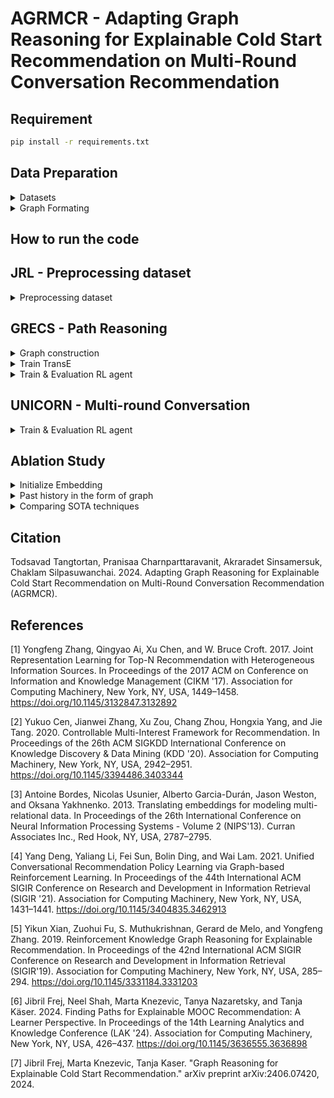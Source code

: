 # AGRMCR - Adapting Graph Reasoning for Explainable Cold Start Recommendation on Multi-Round Conversation Recommendation

## Requirement 
```bash
pip install -r requirements.txt
```

## Data Preparation

<details>

<summary>Datasets</summary>

Four Amazon datasets (Amazon_Beauty, Amazon_CDs, Amazon_Cellphones, Amazon_Clothing) are available in the "JRL/raw_data/" directory and the split is consistent with [1] and [2].

All four datasets used in this paper can be downloaded below
- [Metadata & Review-5-core v2014](https://cseweb.ucsd.edu/~jmcauley/datasets/amazon/links.html)
- [Metadata - Amazon dataset v2018](https://cseweb.ucsd.edu/~jmcauley/datasets/amazon_v2/)
- [Review-5-core - Amazon dataset v2018](https://nijianmo.github.io/amazon/index.html)

### Summary statistics of datasets.

### Entity Statistics for E-commerce Datasets

|                | **CDs** | **Cloth.** | **Cell.** | **Beauty** |
|----------------|---------|------------|-----------|------------|
| **#Entities**  |         |            |           |            |
| User           | 75k     | 39k        | 27k       | 22k        |
| Product        | 64k     | 23k        | 10k       | 12k        |
| Word           | 202k    | 21k        | 22k       | 22k        |
| Brand          | 1.4k    | 1.1k       | 955       | 2k         |
| Category       | 770     | 1.1k       | 206       | 248        |

### Relation Statistics for E-commerce Datasets

|                                      | **CDs** | **Cloth.** | **Cell.** | **Beauty** |
|--------------------------------------|---------|------------|-----------|------------|
| **#Relations**                       |         |            |           |            |
| User $\xrightarrow{\text{purchase}}$ Product               | 1.1M    | 278k       | 194k      | 198k       |
| User $\xrightarrow{\text{mention}}$ Word                   | 191M    | 17M        | 18M       | 18M        |
| User $\xrightarrow{\text{like}}$ Brand | 192k    | 60k        | 90k       | 132k       |
| User $\xrightarrow{\text{interested\_in}}$ Category | 2.0M    | 949k       | 288k      | 354k       |
| Product $\xrightarrow{\text{described\_by}}$ Word          | 191M    | 17M        | 18M       | 18M        |
| Product $\xrightarrow{\text{belong\_to}}$ Category | 466k    | 154k       | 36k       | 49k        |
| Product $\xrightarrow{\text{produced\_by}}$ Brand | 64k     | 23k        | 10k       | 12k        |
| Product $\xrightarrow{\text{also\_bought}}$ Product        | 3.6M    | 1.4M       | 590k      | 891k       |
| Product $\xrightarrow{\text{also\_viewed}}$ Product        | 78k     | 147k       | 22k       | 155k       |
| Product $\xrightarrow{\text{bought\_together}}$ Product    | 78k     | 28k        | 12k       | 14k        |

### Entities and Relations 
| Head | Relation           | Tail                 |
|------|--------------------|----------------------|
| USER | INTERACT           | ITEM                 |
| USER | MENTION            | WORD                 |
| USER | LIKE**             | BRAND                |
| USER | INTERESTED_IN**    | CATEGORY             |
| ITEM | DESCRIBED_BY       | WORD                 |
| ITEM | BELONG_TO**        | CATEGORY (FEATURE)   |
| ITEM | PRODUCED_BY**      | BRAND (FEATURE)      |
| ITEM | ALSO_BUY           | ITEM                 |
| ITEM | ALSO_VIEW          | ITEM                 |
| ITEM | BOUGHT_TOGETHER    | ITEM                 |

** denoted it used to integrate cold users or cold items into the KG.

</details>

<details>

<summary> Graph Formating </summary>

</details>

## How to run the code

## JRL - Preprocessing dataset

<details>
<summary>Preprocessing dataset </summary>

```bash
python3 index_and_filter_review_file.py
python3 match_cate_brand_related.py
```
### 1. `index_and_filter_review_file.py `

This script processes the review data to generate various entity files.
#### Generated Files:
- `vocab.txt`: Contains a list of unique words from the reviews.
- `user.txt`: Contains a list of unique user IDs.
- `product.txt`: Contains a list of unique product IDs.
- `review_text.txt`: Contains the text of the reviews.
- `review_u_p.txt`: Maps reviews to users and products.
- `review_id.txt`: Contains unique review IDs.

### 2. `match_cate_brand_related.py`

This script processes the data to generate relation files, which describe various relationships between entities such as products, brands, and categories.
#### Generated Files:
- `also_bought_p_p.txt`: Contains pairs of products that are often bought together.
- `also_view_p_p.txt`: Contains pairs of products that are often viewed together.
- `bought_together_p_p.txt`: Contains pairs of products that are frequently bought together.
- `brand_p_b.txt`: Maps products to their respective brands.
- `category_p_c.txt`: Maps products to their respective categories.
- `brand.txt`: Contains a list of unique brands.
- `category.txt`: Contains a list of unique categories.
- `related_product` : Contains a list of unique related_product product IDs.

</details>

## GRECS - Path Reasoning

<details>
<summary>Graph construction</summary>

### Preprocessing Dataset
```bash
python3 src/preprocess/beauty.py \
    --config config/beauty/graph_reasoning/preprocess.json
python3 src/preprocess/cds.py \
    --config config/cds/graph_reasoning/preprocess.json
python3 src/preprocess/cellphones.py \
    --config config/cellphones/graph_reasoning/preprocess.json
python3 src/preprocess/clothing.py \
    --config config/clothing/graph_reasoning/preprocess.json
```

### Make Dataset
```bash
python3 src/graph_reasoning/make_dataset.py \
    --config config/beauty/graph_reasoning/UPGPR.json
python3 src/graph_reasoning/make_dataset.py \
    --config config/cds/graph_reasoning/UPGPR.json
python3 src/graph_reasoning/make_dataset.py \
    --config config/cellphones/graph_reasoning/UPGPR.json
python3 src/graph_reasoning/make_dataset.py \
    --config config/clothing/graph_reasoning/UPGPR.json
```

### 1. `preprocess/domain.py`

This script processes the review data to generate various entity files.
#### Generated Files:
- `mentioned_by_u_w.txt`    :
- `described_as_p_w.txt`    : 
- `purchases.txt`           :
- `interested_in_u_c.txt`   :

### 2. `make_dataset.py`

This script processes the purchase.txt to generate pair(user,item) of train/test/validation.txt
#### Generated Files:
- `train.txt`               : 
- `test.txt`                :
- `validation.txt`          :
- `train_dataset.pkl`       :
- `test_dataset.pkl`        :
- `valiation_dataset.pkl`   :
- `kg.pkl`                  :

</details>

<details>

<summary>Train TransE</summary>

### Transitaitonal Embedding (TransE) [3]
```bash
python3 src/graph_reasoning/train_transe_model.py \
    --config config/beauty/graph_reasoning/UPGPR.json
python3 src/graph_reasoning/train_transe_model.py \
    --config config/cds/graph_reasoning/UPGPR.json
python3 src/graph_reasoning/train_transe_model.py \
    --config config/cellphones/graph_reasoning/UPGPR.json
python3 src/graph_reasoning/train_transe_model.py \
    --config config/clothing/graph_reasoning/UPGPR.json
```
</details>

<details>
<summary>Train & Evaluation RL agent</summary>

### Train RL 
```bash
python3 src/graph_reasoning/train_agent.py \
    --config config/beauty/graph_reasoning/UPGPR.json
python3 src/graph_reasoning/train_agent.py \
    --config config/cds/graph_reasoning/UPGPR.json
python3 src/graph_reasoning/train_agent.py \
    --config config/cellphones/graph_reasoning/UPGPR.json
python3 src/graph_reasoning/train_agent.py \
    --config config/clothing/graph_reasoning/UPGPR.json
```

### Evaluation
```bash
python3 src/graph_reasoning/test_agent.py \
    --config config/beauty/graph_reasoning/UPGPR.json
python3 src/graph_reasoning/test_agent.py \
    --config config/cds/graph_reasoning/UPGPR.json
python3 src/graph_reasoning/test_agent.py \
    --config config/cellphones/graph_reasoning/UPGPR.json
python3 src/graph_reasoning/test_agent.py \
    --config config/clothing/graph_reasoning/UPGPR.json
python3 src/graph_reasoning/test_agent.py \
    --config config/coco/graph_reasoning/UPGPR.json
```
</details>

## UNICORN - Multi-round Conversation

<details>
<summary>Train & Evaluation RL agent</summary>

### Training
```bash
python3 RL_model.py \
    --data_name AMAZON --data_name BEAUTY --domain beauty --max_steps 100 --sample_times 100 --embed transe
python3 RL_model.py \
    --data_name AMAZON --data_name CDS --domain cds --max_steps 100 --sample_times 100 --embed transe
python3 RL_model.py \
    --data_name AMAZON --data_name CELLPHONES --domain cellphones --max_steps 100 --sample_times 100 --embed transe
python3 RL_model.py \
    --data_name AMAZON --data_name CLOTHING --domain clothing --max_steps 100 --sample_times 100 --embed transe
```

### Evaluation
```bash
python3 evaluate.py \
    --data_name AMAZON --data_name BEAUTY --domain beauty --load_rl_epoch 10 --embed transe
python3 evaluate.py \
    --data_name AMAZON --data_name CDS --domain cds --load_rl_epoch 10 --embed transe
python3 evaluate.py \
    --data_name AMAZON --data_name CELLPHONES --domain cellphones --load_rl_epoch 10 --embed transe
python3 evaluate.py     \
    --data_name AMAZON --data_name CLOTHING --domain clothing --load_rl_epoch 10 --embed transe
```

</details>

## Ablation Study

<details>
<summary>Initialize Embedding</summary>

**How can we best initialize the embedding of new user by utilizing other similar users?**

### Cold Embeddings for Users/Items

#### Average Translations
While the agent can navigate the Knowledge Graph (KG) from a cold user (or to a cold item) via their integration in the KG, it needs meaningful embeddings in its state representation to take an action that will lead to a relevant recommendation. To this end, we propose to calculate the embedding for a new entity by using the `average translations` from its related entities:

$$
\boldsymbol{e} = \sum_{(r', e'_t) \in \mathcal{G}_{e}} \left(\boldsymbol{e'_t} - \boldsymbol{r'}\right)/|\mathcal{G}_{e}|
$$

where $\mathcal{G}_{e}$ is the subset of all triplets in $\mathcal{G}$ whose head entity is $e$. This choice is motivated by the KG embeddings being trained using a translation method as described below:

$$
f(e_h, e_t | r) = <\boldsymbol{e_h} + \boldsymbol{r}, \boldsymbol{e_t}> + b_{e_t}
$$

where $\boldsymbol{e_h}, \boldsymbol{r}, \boldsymbol{e_t}$ are the embeddings of $e_h, r$ and $e_t$ respectively and $b_{e_t}$ is the bias of $e_t$.

#### Pos-Neg-Translations
Given pairs $(r', e'_t)$ where $r$ could be actions like "purchase", "mention", "interested", "like", or negative actions like "don't like", "don't interested", and $e_t$ could be associated items, categories, or brands, it compute a weighted average of these pairs.

Let's denote the weight of each pair $(r', e'_t)$ as $w_{r', e'_t}$. If $w_{r', e'_t} = 1$ for `positive pairs` and $-1$ for `negative pairs`, the modified equation could be:

$$ \boldsymbol{e} = \frac{\sum_{(r', e'_t) \in \mathcal{G}_{e}} w_{r', e'_t} \cdot (\boldsymbol{e'_t} - \boldsymbol{r'})}{|\mathcal{G}_{e}|} $$

Where

- $ \mathcal{G}_{e}$ is still the set of pairs \((r, e_t)\).
- $ \boldsymbol{e_t} $ represents the vector associated with $e_t$.
- $ \boldsymbol{r} $ represents the vector associated with \(r\).
- $ w_{r, e_t} $ is the weight assigned to each pair, where $ w_{r, e_t} = 1 $ for positive pairs like (purchase, item), (mention, item), etc.
- $ w_{r, e_t} = -1 $ for negative pairs like (disike, brand), (disinterested, category).

This modification allows you to adjust the contribution of each pair based on whether it is positive or negative, while still computing an average vector $\boldsymbol{e}$ that reflects the relationships captured by your pairs $(r', e'_t)$.

#### Null embeddings
To evaluate our cold embeddings assignment strategy, we will also compare it to using `null embeddings` (zero values everywhere) that correspond to no prior knowledge about users or items. In the following sections, we denote models using the average translation embeddings as `PGPR_a`/`UPGPR_a`, null embeddings as `PGPR_0`/`UPGPR_0`, negative embeddings as `PGPR_n`/`UPGPR_n`, and these methods regardless of the embeddings as `PGPR`/`UPGPR`.

</details>

<details>
<summary>Past history in the form of graph</summary>

**Does past history of other user preferences in the form of graph improve the success rate of recommendation ?**

### User-similarity

- `Graph from MCR` : calculate new user embedding $e_{new}$ from last state which consist of $s_t = [\mathcal{H}_u^{(t)},\mathcal{G}_u^{(t)}]$ 
  - $\mathcal{H}_u^{(t)} = [\mathcal{P}_u^{(t)}, \mathcal{P}_{\mathrm{rej}}^{(t)}, \mathcal{V}_{\mathrm{rej}}^{(t)}]$ denotes the conversation history until timestep $t$ 
  - $\mathcal{G}_u^{(t)}$ denotes the dynamic subgraph of $\mathcal{G}$ for the user $u$ at timestep $t$
  - $\mathcal{P}_u$ denotes the user-preferred attribute. 
  - $\mathcal{P}_{\mathrm{rej}}$ is the attributes rejected by the user 
  - $\mathcal{V}_{\mathrm{rej}}$ are the attributes rejected by the user

- `Graph Past history of existing user` : calculate all users $ \textbf{e}_\textbf{U} $

- Similarity function : $ argmax(f(e_{new}, \textbf{e}_\textbf{U}))$ where $f(e_{\text{new}}, \textbf{e}_\textbf{U}) \in [0, 1] $

- `Generating Graph Reasoning (GR)`: 

- `Trim` : After obtaining GR of $e_u$, we eliminate the nodes which are $\mathcal{P}_{\mathrm{rej}}$ and $\mathcal{V}_{\mathrm{rej}}$ 
</details>

<details>
<summary>Comparing SOTA techniques</summary>

**Overall, how does our technique compare to SOTA techniques?**

### Run the baselines

To run a baseline on Beauty, choose a yaml config file in config/beauty/baselines and run the following:

```bash
python src/baselines/baseline.py --config config/baselines/Pop.yaml
```

This example runs the Pop baseline on the Beauty dataset.

You can ignore the warning "command line args [--config config/baselines/Pop.yaml] will not be used in RecBole". The argument is used properly.

</details>

## Citation
Todsavad Tangtortan, Pranisaa Charnparttaravanit, Akraradet Sinsamersuk, Chaklam Silpasuwanchai. 2024. Adapting Graph Reasoning for Explainable Cold Start Recommendation on Multi-Round Conversation Recommendation (AGRMCR). 

## References
[1] Yongfeng Zhang, Qingyao Ai, Xu Chen, and W. Bruce Croft. 2017. Joint Representation Learning for Top-N Recommendation with Heterogeneous Information Sources. In Proceedings of the 2017 ACM on Conference on Information and Knowledge Management (CIKM '17). Association for Computing Machinery, New York, NY, USA, 1449–1458. https://doi.org/10.1145/3132847.3132892

[2] Yukuo Cen, Jianwei Zhang, Xu Zou, Chang Zhou, Hongxia Yang, and Jie Tang. 2020. Controllable Multi-Interest Framework for Recommendation. In Proceedings of the 26th ACM SIGKDD International Conference on Knowledge Discovery & Data Mining (KDD '20). Association for Computing Machinery, New York, NY, USA, 2942–2951. https://doi.org/10.1145/3394486.3403344

[3] Antoine Bordes, Nicolas Usunier, Alberto Garcia-Durán, Jason Weston, and Oksana Yakhnenko. 2013. Translating embeddings for modeling multi-relational data. In Proceedings of the 26th International Conference on Neural Information Processing Systems - Volume 2 (NIPS'13). Curran Associates Inc., Red Hook, NY, USA, 2787–2795.

[4] Yang Deng, Yaliang Li, Fei Sun, Bolin Ding, and Wai Lam. 2021. Unified Conversational Recommendation Policy Learning via Graph-based Reinforcement Learning. In Proceedings of the 44th International ACM SIGIR Conference on Research and Development in Information Retrieval (SIGIR '21). Association for Computing Machinery, New York, NY, USA, 1431–1441. https://doi.org/10.1145/3404835.3462913

[5] Yikun Xian, Zuohui Fu, S. Muthukrishnan, Gerard de Melo, and Yongfeng Zhang. 2019. Reinforcement Knowledge Graph Reasoning for Explainable Recommendation. In Proceedings of the 42nd International ACM SIGIR Conference on Research and Development in Information Retrieval (SIGIR'19). Association for Computing Machinery, New York, NY, USA, 285–294. https://doi.org/10.1145/3331184.3331203

[6] Jibril Frej, Neel Shah, Marta Knezevic, Tanya Nazaretsky, and Tanja Käser. 2024. Finding Paths for Explainable MOOC Recommendation: A Learner Perspective. In Proceedings of the 14th Learning Analytics and Knowledge Conference (LAK '24). Association for Computing Machinery, New York, NY, USA, 426–437. https://doi.org/10.1145/3636555.3636898

[7] Jibril Frej, Marta Knezevic, Tanja Kaser. "Graph Reasoning for Explainable Cold Start Recommendation." arXiv preprint arXiv:2406.07420, 2024.